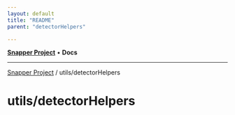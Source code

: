 ```yaml
---
layout: default
title: "README"
parent: "detectorHelpers"

---
```

[**Snapper Project**](../../README.md) • **Docs**

***

[Snapper Project](../../README.md) / utils/detectorHelpers

# utils/detectorHelpers
